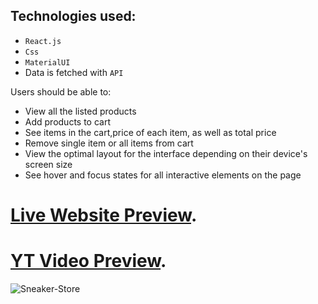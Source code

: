 ## Technologies used:

- `React.js`
- `Css`
- `MaterialUI`
-  Data is fetched with `API`

Users should be able to:

- View all the listed products
- Add products to cart
- See items in the cart,price of each item, as well as total price
- Remove single item or all items from cart
- View the optimal layout for the interface depending on their device's screen size
- See hover and focus states for all interactive elements on the page


# [Live Website Preview](https://sneakerstorenikola93.netlify.app/).

# [YT Video Preview](https://youtu.be/aMVTsnFOojA).


![Sneaker-Store](https://user-images.githubusercontent.com/95870159/211195437-eb3228e4-b784-43f0-8420-ac28dc09f7ad.png)
